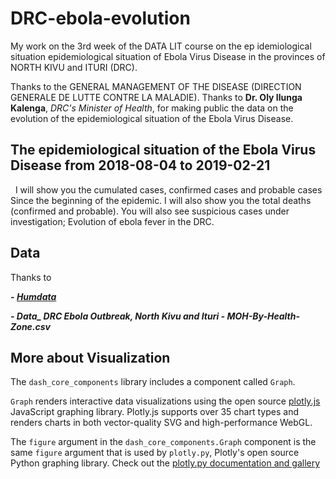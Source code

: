 # DRC-ebola-evolution
My work on the 3rd week of the DATA LIT course on the ep idemiological situation epidemiological situation of Ebola Virus Disease in the provinces of NORTH KIVU and ITURI (DRC).

Thanks to the GENERAL MANAGEMENT OF THE DISEASE (DIRECTION GENERALE DE LUTTE CONTRE LA MALADIE).
Thanks to <b>Dr. Oly Ilunga Kalenga</b>, <i>DRC's Minister of Health</i>, for making public the data on the evolution of the epidemiological situation of the Ebola Virus Disease.

## The epidemiological situation of the Ebola Virus Disease from 2018-08-04 to 2019-02-21
 
I will show you the cumulated cases, confirmed cases and probable cases Since the beginning of the epidemic. I will also show you the total deaths (confirmed and probable).
You will also see suspicious cases under investigation;
Evolution of ebola fever in the DRC.

## Data
Thanks to 
<p><i><b> - <a href="https://data.humdata.org/dataset/ebola-cases-and-deaths-drc-north-kivu">Humdata</a></b></i></p>
<p><i><b> - Data_ DRC Ebola Outbreak, North Kivu and Ituri - MOH-By-Health-Zone.csv</b></i></p>

## More about Visualization
<div>
<p><!-- react-text: 933 -->The <!-- /react-text --><code>dash_core_components</code><!-- react-text: 935 --> library includes a component called <!-- /react-text --><code>Graph</code><!-- react-text: 937 -->.<!-- /react-text --></p><p><code>Graph</code><!-- react-text: 940 --> renders interactive data visualizations using the open source
<!-- /react-text --><a href="https://github.com/plotly/plotly.js"><!-- react-text: 942 -->plotly.js<!-- /react-text --></a><!-- react-text: 943 --> JavaScript graphing
library. Plotly.js supports over 35 chart types and renders charts in
both vector-quality SVG and high-performance WebGL.<!-- /react-text --></p><p><!-- react-text: 945 -->The <!-- /react-text --><code>figure</code><!-- react-text: 947 --> argument in the <!-- /react-text --><code>dash_core_components.Graph</code><!-- react-text: 949 --> component is
the same <!-- /react-text --><code>figure</code><!-- react-text: 951 --> argument that is used by <!-- /react-text --><code>plotly.py</code><!-- react-text: 953 -->, Plotly's
open source Python graphing library.
Check out the <!-- /react-text --><a href="https://plot.ly/python"><!-- react-text: 955 -->plotly.py documentation and gallery<!-- /react-text --></a></p></div>